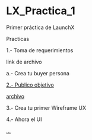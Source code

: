 # LX_Practica_1
Primer práctica de LaunchX

Practicas

<p>
  1.- Toma de requerimientos
<p/>

  link de archivo
  
<p> 
  a.- Crea tu buyer persona
</p>
  
<p dir="auto">
  
  <a href="https://github.com/Angosk/LX_Practica_1/blob/main/abogabootPublicoObjetivo.png" rel="nofollow">2.- Publico objetivo</a>
</p>
  <a href="https://github.com/Angosk/LX_Practica_1/blob/main/abogabootPublicoObjetivo.png" rel="nofollow">archivo</a>
<p>
  3.- Crea tu primer Wireframe UX
<p/>

<p>
  4.- Ahora el UI
<P/>
 
 <a target="_blank" rel="noopener noreferrer nofollow" href="https://camo.githubusercontent.com/3d8782fec25373005a29c2ed4799daa3d15f…6f6e74656e742f75706c6f6164732f323032322f30392f4f6e426f617264696e672e706e67">…</a>

